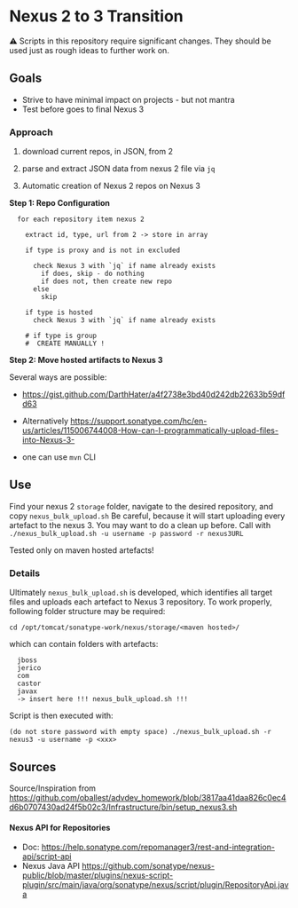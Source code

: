 # Nexus 2 to 3 Transition

:warning: Scripts in this repository require significant changes.
They should be used just as rough ideas to further work on.

## Goals

- Strive to have minimal impact on projects - but not mantra
- Test before goes to final Nexus 3

### Approach

1. download current repos, in JSON, from 2

2. parse and extract JSON data from nexus 2 file via `jq`

3. Automatic creation of Nexus 2 repos on Nexus 3

**Step 1: Repo Configuration**

```
  for each repository item nexus 2

    extract id, type, url from 2 -> store in array

    if type is proxy and is not in excluded

      check Nexus 3 with `jq` if name already exists
        if does, skip - do nothing
        if does not, then create new repo
      else
        skip

    if type is hosted
      check Nexus 3 with `jq` if name already exists

    # if type is group
    #  CREATE MANUALLY !
```

**Step 2: Move hosted artifacts to Nexus 3**

Several ways are possible:

- <https://gist.github.com/DarthHater/a4f2738e3bd40d242db22633b59dfd63>

- Alternatively <https://support.sonatype.com/hc/en-us/articles/115006744008-How-can-I-programmatically-upload-files-into-Nexus-3->

- one can use `mvn` CLI

## Use

Find your nexus 2 `storage` folder, navigate to the desired repository, and copy `nexus_bulk_upload.sh`
Be careful, because it will start uploading every artefact to the nexus 3. You may want to do a clean up before.
Call with `./nexus_bulk_upload.sh -u username -p password -r nexus3URL`

Tested only on maven hosted artefacts!

### Details

Ultimately `nexus_bulk_upload.sh` is developed, which identifies all target files and uploads each artefact to Nexus 3 repository.
To work properly, following folder structure may be required:

```
cd /opt/tomcat/sonatype-work/nexus/storage/<maven hosted>/
```

which can contain folders with artefacts:

```
  jboss
  jerico
  com
  castor
  javax
  -> insert here !!! nexus_bulk_upload.sh !!!
```

Script is then executed with:

```
(do not store password with empty space) ./nexus_bulk_upload.sh -r nexus3 -u username -p <xxx>
```

## Sources

Source/Inspiration from <https://github.com/oballest/advdev_homework/blob/3817aa41daa826c0ec4d6b0707430ad24f5b02c3/Infrastructure/bin/setup_nexus3.sh>

#### Nexus API for Repositories

- Doc: <https://help.sonatype.com/repomanager3/rest-and-integration-api/script-api>
- Nexus Java API <https://github.com/sonatype/nexus-public/blob/master/plugins/nexus-script-plugin/src/main/java/org/sonatype/nexus/script/plugin/RepositoryApi.java>

